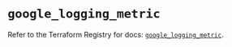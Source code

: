# `google_logging_metric`

Refer to the Terraform Registry for docs: [`google_logging_metric`](https://registry.terraform.io/providers/hashicorp/google-beta/6.42.0/docs/resources/google_logging_metric).
